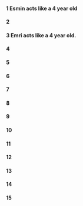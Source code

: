 #### 1 Esmin acts like a 4 year old
#### 2
#### 3 Emri acts like a 4 year old.  
#### 4
#### 5
#### 6
#### 7
#### 8
#### 9
#### 10
#### 11
#### 12
#### 13
#### 14
#### 15